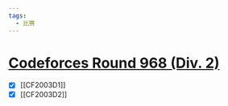 ```yaml
---
tags:
  - 比赛
---
```

#  [Codeforces Round 968 (Div. 2)](https://codeforces.com/contest/2003)

- [x] [[CF2003D1]]
- [x] [[CF2003D2]]
